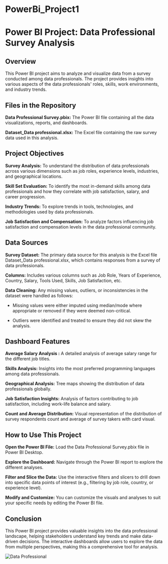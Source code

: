 # PowerBi_Project1

# Power BI Project: Data Professional Survey Analysis

## Overview

This Power BI project aims to analyze and visualize data from a survey conducted among data professionals. The project provides insights into various aspects of the data professionals' roles, skills, work environments, and industry trends.

## Files in the Repository

**Data Professional Survey.pbix:** The Power BI file containing all the data visualizations, reports, and dashboards.

**Dataset_Data professional.xlsx:** The Excel file containing the raw survey data used in this analysis.

## Project Objectives

**Survey Analysis:** To understand the distribution of data professionals across various dimensions such as job roles, experience levels, industries, and geographical locations.

**Skill Set Evaluation:** To identify the most in-demand skills among data professionals and how they correlate with job satisfaction, salary, and career progression.

**Industry Trends:** To explore trends in tools, technologies, and methodologies used by data professionals.

**Job Satisfaction and Compensation:** To analyze factors influencing job satisfaction and compensation levels in the data professional community.

## Data Sources

**Survey Dataset:** The primary data source for this analysis is the Excel file Dataset_Data professional.xlsx, which contains responses from a survey of data professionals.

**Columns:** Includes various columns such as Job Role, Years of Experience, Country, Salary, Tools Used, Skills, Job Satisfaction, etc.

**Data Cleaning:** Any missing values, outliers, or inconsistencies in the dataset were handled as follows:

  * Missing values were either imputed using median/mode where appropriate or removed if they were deemed non-critical.
     
  * Outliers were identified and treated to ensure they did not skew the analysis.
     
## Dashboard Features

**Average Salary Analysis :** A detailed analysis of average salary range for the different job titles.

**Skills Analysis:** Insights into the most preferred programming languages among data professionals.

**Geographical Analysis:** Tree maps showing the distribution of data professionals globally.

**Job Satisfaction Insights:** Analysis of factors contributing to job satisfaction, including work-life balance and salary.

**Count and Average Distribution:** Visual representation of the distribution of survey respondents count and average of survey takers with card visual.


## How to Use This Project

**Open the Power BI File:** Load the Data Professional Survey.pbix file in Power BI Desktop.

**Explore the Dashboard:** Navigate through the Power BI report to explore the different analyses.

**Filter and Slice the Data:** Use the interactive filters and slicers to drill down into specific data points of interest (e.g., filtering by job role, country, or experience level).

**Modify and Customize:** You can customize the visuals and analyses to suit your specific needs by editing the Power BI file.

## Conclusion

This Power BI project provides valuable insights into the data professional landscape, helping stakeholders understand key trends and make data-driven decisions. The interactive dashboards allow users to explore the data from multiple perspectives, making this a comprehensive tool for analysis.

![Data Professional](https://github.com/user-attachments/assets/4ad72cf9-d8a9-4eee-a7e1-c032c7149232)


